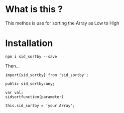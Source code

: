 # What is this ?

This methos is use for sorting the Array  as Low to High 

# Installation

`npm i sid_sortby --save`

Then...

````
import{sid_sortby} from 'sid_sortby';

public sid_sortby:any;

var val;
sidsortfunction(parameter)

this.sid_sortby = 'your Array';
````

